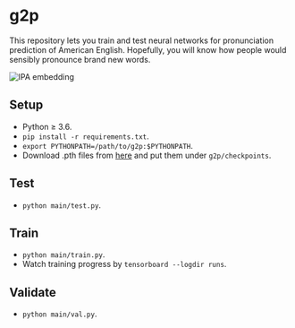 # g2p
This repository lets you train and test neural networks for pronunciation prediction of American English. Hopefully, you will know how people would sensibly pronounce brand new words.

![IPA embedding](https://drive.google.com/uc?export=view&id=1fdj14oyWNvKgfYTBQbaPDc-iBrrBpzon)

## Setup
* Python ≥ 3.6.
* ```pip install -r requirements.txt```.
* ```export PYTHONPATH=/path/to/g2p:$PYTHONPATH```.
* Download .pth files from [here](https://drive.google.com/drive/folders/1fyj9mBHauAuXW33mcol3J2RORFEMdHzr?usp=sharing) and put them under ```g2p/checkpoints```.

## Test
* ```python main/test.py```.

## Train
* ```python main/train.py```.
* Watch training progress by ```tensorboard --logdir runs```.

## Validate
* ```python main/val.py```.
